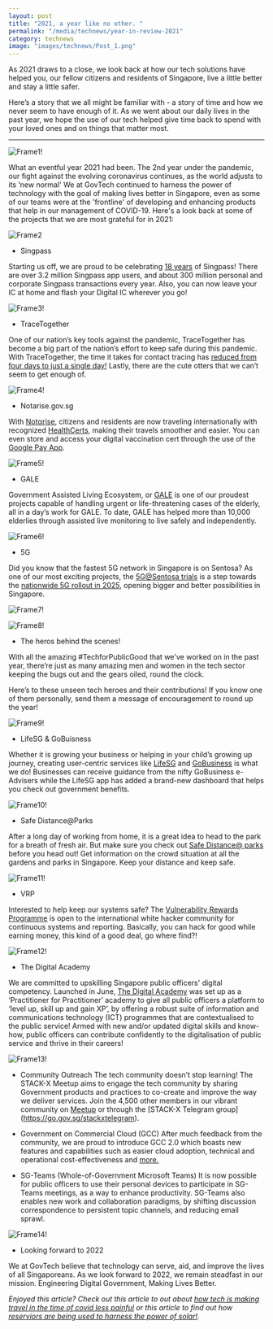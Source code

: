 ```yaml
---
layout: post
title: "2021, a year like no other. "
permalink: "/media/technews/year-in-review-2021"
category: technews
image: "images/technews/Post_1.png"
---
```

As 2021 draws to a close, we look back at how our tech solutions have helped you, our fellow citizens and residents of Singapore, live a little better and stay a little safer. 

Here’s a story that we all might be familiar with - a story of time and how we never seem to have enough of it. As we went about our daily lives in the past year, we hope the use of our tech helped give time back to spend with your loved ones and on things that matter most.

---

![Frame1!](/images/technews/Post_1.png)

What an eventful year 2021 had been. The 2nd year under the pandemic, our fight against the evolving coronavirus continues, as the world adjusts to its ‘new normal' 
We at GovTech continued to harness the power of technology with the goal of making lives better in Singapore, even as some of our teams were at the 'frontline' of developing and enhancing products that help in our management of COVID-19. Here's a look back at some of the projects that we are most grateful for in 2021:


![Frame2](/images/technews/Post_2.png)
- Singpass

Starting us off, we are proud to be celebrating [18 years](https://www.singpass.gov.sg/singpass/common/aboutus) of Singpass! There are over 3.2 million Singpass app users, and about 300 million personal and corporate Singpass transactions every year. Also, you can now leave your IC at home and flash your Digital IC wherever you go!

![Frame3!](/images/technews/Post_3.png)
- TraceTogether 

One of our nation’s key tools against the pandemic, TraceTogether has become a big part of the nation’s effort to keep safe during this pandemic. With TraceTogether, the time it takes for contact tracing has [reduced from four days to just a single day!](https://www.straitstimes.com/singapore/health/time-for-contact-tracing-cut-by-more-than-half-with-tracetogether-safeentry) Lastly, there are the cute otters that we can’t seem to get enough of.

![Frame4!](/images/technews/Post_4.png)

- Notarise.gov.sg

With [Notαrise](https://www.notarise.gov.sg/faq), citizens and residents are now traveling internationally with recognized [HealthCerts](https://www.healthcerts.gov.sg/faq/), making their travels smoother and easier. You can even store and access your digital vaccination cert through the use of the [Google Pay App](https://www.traveldailymedia.com/singaporeans-can-access-vaccination-certificates-in-google-pay-app/).   

![Frame5!](/images/technews/Post_5.png)
- GALE

Government Assisted Living Ecosystem, or [GALE](https://www.developer.tech.gov.sg/technologies/digital-solutions-to-address-covid-19/government-assisted-living-ecosystem#:~:text=Government%20Assisted%20Living%20Ecosystem%20(GALE,telecare%20operators%20and%20SAC%20staff)) is one of our proudest projects capable of handling urgent or life-threatening cases of the elderly, all in a day’s work for GALE. To date, GALE has helped more than 10,000 elderlies through assisted live monitoring to live safely and independently.

![Frame6!](/images/technews/Post_6.png)
- 5G

Did you know that the fastest 5G network in Singapore is on Sentosa? As one of our most exciting projects, the [5G@Sentosa trials](https://www.tech.gov.sg/media/media-releases/2021-10-20-first-batch-of-public-sector-5g-trials-at-sentosa-underway) is a step towards the [nationwide 5G rollout in 2025](https://www.imda.gov.sg/programme-listing/5G-Innovation?utm_medium=sem&utm_source=google&utm_campaign=5g&utm_content=brand), opening bigger and better possibilities in Singapore. 

![Frame7!](/images/technews/Post_7.png)


![Frame8!](/images/technews/Post_8.png)
- The heros behind the scenes!

With all the amazing #TechforPublicGood that we've worked on in the past year,  there’re just as many amazing men and women in the tech sector keeping the bugs out and the gears oiled, round the clock.  

Here’s to these unseen tech heroes and their contributions! If you know one of them personally, send them a message of encouragement to round up the year! 


![Frame9!](/images/technews/Post_9.png)
- LifeSG & GoBuisness

Whether it is growing your business or helping in your child’s growing up journey, creating user-centric services like [LifeSG](https://www.life.gov.sg/help-support/about-lifesg) and [GoBusiness](https://www.gobusiness.gov.sg/faqs/popular/) is what we do! Businesses can receive guidance from the nifty GoBusiness e-Advisers while the LifeSG app has added a brand-new dashboard that helps you check out government benefits.


![Frame10!](/images/technews/Post_10.png)
- Safe Distance@Parks 

After a long day of working from home, it is a great idea to head to the park for a breath of fresh air. But make sure you check out [Safe Distance@ parks](https://www.tech.gov.sg/media/technews/safe-distance-at-nparks) before you head out! Get information on the crowd situation at all the gardens and parks in Singapore. Keep your distance and keep safe.

![Frame11!](/images/technews/Post_11.png)
- VRP

Interested to help keep our systems safe? The [Vulnerability Rewards Programme](https://www.tech.gov.sg/media/media-releases/2021-08-31-new-vulnerability-rewards-programme) is open to the international white hacker community for continuous systems and reporting. Basically, you can hack for good while earning money, this kind of a good deal, go where find?!

![Frame12!](/images/technews/Post_12.png)
- The Digital Academy

We are committed to upskilling Singapore public officers' digital competency. Launched in June, [The Digital Academy](https://thedigitalacademy.tech.gov.sg/frequently-asked-questions) was set up as a ‘Practitioner for Practitioner’ academy to give all public officers a platform to ‘level up, skill up and gain XP’, by offering a robust suite of information and communications technology (ICT) programmes that are contextualised to the public service! Armed with new and/or updated digital skills and know-how, public officers can contribute confidently to the digitalisation of public service and thrive in their careers!	

![Frame13!](/images/technews/Post_13.png)
- Community Outreach
The tech community doesn’t stop learning! The STACK-X Meetup aims to engage the tech community by sharing Government products and practices to co-create and improve the way we deliver services. Join the 4,500 other members in our vibrant community on [Meetup](https://go.gov.sg/stackxmeetup) or through the [STACK-X Telegram group]
(https://go.gov.sg/stackxtelegram).


- Government on Commercial Cloud (GCC)
 After much feedback from the community, we are proud to introduce GCC 2.0 which boasts new features and capabilities such as easier cloud adoption, technical and operational cost-effectiveness and [more.](https://www.developer.tech.gov.sg/technologies/infrastructure-and-hosting/government-on-commercial-cloud.html)

- SG-Teams (Whole-of-Government Microsoft Teams)
It is now possible for public officers to use their personal devices to participate in SG-Teams meetings, as a way to enhance productivity.
SG-Teams also enables new work and collaboration paradigms, by shifting discussion correspondence to persistent topic channels, and reducing email sprawl. 


![Frame14!](/images/technews/Post_14.png)
- Looking forward to 2022

We at GovTech believe that technology can serve, aid, and improve the lives of all Singaporeans. As we look forward to 2022, we remain steadfast in our mission.
Engineering Digital Government, Making Lives Better.

*Enjoyed this article? Check out this article to out about [how tech is making travel in the time of covid less painful](https://www.tech.gov.sg/media/technews/travel-in-the-time-of-covid) or this article to find out how [reserviors are being used to harness the power of solar!](https://www.tech.gov.sg/media/technews/benefits-of-solar-polar).*




